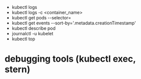 - kubectl logs <pod-name>
- kubectl logs <pod-name> -c <container_name>
- kubectl get pods --selector=<deployment-label>
- kubectl get events --sort-by='.metadata.creationTimestamp'
- kubectl describe pod <pod-name>
- journalctl -u kubelet
- kubectl top

# debugging tools (kubectl exec, stern)
